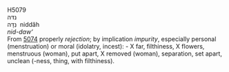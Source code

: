 <body>
  <p>H5079<br>  נדּה  <br> נִדָּה  ‎  niddâh  <br><i>nid-daw‘ </i><br>From <a href="h5074.htm">5074</a>  properly <i>rejection</i>; by implication <i>impurity</i>, especially personal (menstruation) or moral (idolatry, incest): -  X far, filthiness, X flowers, menstruous (woman), put apart, X removed (woman), separation, set apart, unclean (-ness, thing, with filthiness).<br></p>
 </body>